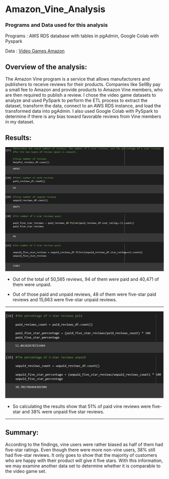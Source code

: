 # Amazon_Vine_Analysis

### Programs and Data used for this analysis

Programs : AWS RDS database with tables in pgAdmin, Google Colab with Pyspark

Data : [Video Games Amazon](https://s3.amazonaws.com/amazon-reviews-pds/tsv/index.txt)

## Overview of the analysis: 

The Amazon Vine program is a service that allows manufacturers and publishers to receive reviews for their products. Companies like SellBy pay a small fee to Amazon and provide products to Amazon Vine members, who are then required to publish a review. I chose the video game datasets to analyze and used PySpark to perform the ETL process to extract the dataset, transform the data, connect to an AWS RDS instance, and load the transformed data into pgAdmin. I also used Google Colab with PySpark to determine if there is any bias toward favorable reviews from Vine members in my dataset. 

## Results: 

![This is an image](fivestar.png)

* Out of the total of 50,565 reviews, 94 of them were paid and 40,471 of them were unpaid.

* Out of those paid and unpaid reviews, 48 of them were five-star paid reviews and 15,663 were five-star unpaid reviews.

-----------------------------------------------------------------------------------------------------

![This is an image](percent.png)


* So calculating the results show that 51% of paid vine reviews were five-star and 38% were unpaid five star reviews. 

---------------------------------------------------------------------------------------------------

## Summary: 

According to the findings, vine users were rather biased as half of them had five-star ratings. Even though there were more non-vine users, 38% still had five-star reviews. It only goes to show that the majority of customers who are happy with their product will give it five stars. With this information, we may examine another data set to determine whether it is comparable to the video game set.
